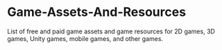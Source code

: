 # Game-Assets-And-Resources
List of free and paid game assets and game resources for 2D games, 3D games, Unity games, mobile games, and other games.

